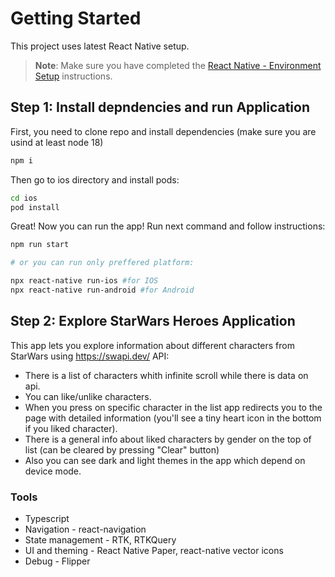 # Getting Started

This project uses latest React Native setup.

> **Note**: Make sure you have completed the [React Native - Environment Setup](https://reactnative.dev/docs/environment-setup) instructions.

## Step 1: Install depndencies and run Application

First, you need to clone repo and install dependencies (make sure you are usind at least node 18)

```bash
npm i
```

Then go to ios directory and install pods:

```bash
cd ios
pod install
```

Great! Now you can run the app! Run next command and follow instructions:

```bash
npm run start

# or you can run only preffered platform:

npx react-native run-ios #for IOS
npx react-native run-android #for Android
```

## Step 2: Explore StarWars Heroes Application

This app lets you explore information about different characters from StarWars using https://swapi.dev/ API:

- There is a list of characters whith infinite scroll while there is data on api.
- You can like/unlike characters.
- When you press on specific character in the list app redirects you to the page with detailed information (you'll see a tiny heart icon in the bottom if you liked character).
- There is a general info about liked characters by gender on the top of list (can be cleared by pressing "Clear" button)
- Also you can see dark and light themes in the app which depend on device mode.

### Tools

- Typescript
- Navigation - react-navigation
- State management - RTK, RTKQuery
- UI and theming - React Native Paper, react-native vector icons
- Debug - Flipper
